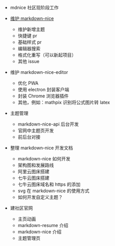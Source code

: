- mdnice 社区现阶段工作

- [维护 markdown-nice](../README.md)
  - 维护新增主题
  - 快捷键 pr
  - 基础样式 pr
  - 编辑器搜索
  - 格式化重写（可以新起项目）
  - 其他 issue
- 维护 markdown-nice-editor
  - 优化 PWA
  - 使用 electron 封装客户端
  - 封装 Chrome 浏览器插件
  - 其他，例如：mathpix 识别将公式图片转 latex
- 主题管理
  - markdown-nice-api 后台开发
  - 官网中主题页开发
  - 前后台对接
- 整理 markdown-nice 开发文档
  - markdown-nice 如何开发
  - 架构图和发展路线
  - 阿里云图床搭建
  - 七牛云图床搭建
  - 七牛云图床域名和 https 的添加
  - svg 在 markdown-nice 的使用方式
  - 如何开发自定义主题？
- 建社区官网
  - 主页动画
  - markdown-resume 介绍
  - markdown-nice 介绍
  - 主题管理页